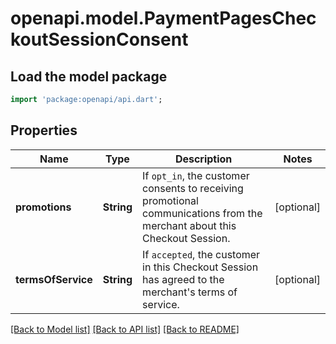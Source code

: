 # openapi.model.PaymentPagesCheckoutSessionConsent

## Load the model package
```dart
import 'package:openapi/api.dart';
```

## Properties
Name | Type | Description | Notes
------------ | ------------- | ------------- | -------------
**promotions** | **String** | If `opt_in`, the customer consents to receiving promotional communications from the merchant about this Checkout Session. | [optional] 
**termsOfService** | **String** | If `accepted`, the customer in this Checkout Session has agreed to the merchant's terms of service. | [optional] 

[[Back to Model list]](../README.md#documentation-for-models) [[Back to API list]](../README.md#documentation-for-api-endpoints) [[Back to README]](../README.md)


